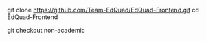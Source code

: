 git clone https://github.com/Team-EdQuad/EdQuad-Frontend.git
cd EdQuad-Frontend

git checkout non-academic


